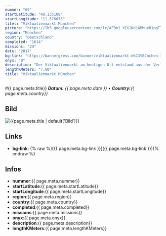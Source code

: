 ```yaml
---
nummer: "69"
startLatitude: "48.135108"
startLongitude: "11.576076"
titel: "Viktualienmarkt München"
picture: "https://lh3.googleusercontent.com/lr/AFBm1_YEX1KdLAMMueR1pgT7_mOYnOdFR2CVsgNwqrU6F6Dv9_ySjPXQCfqU9THPCRdkmvonlKnynT4AT_UfV5qKcTrJNHDQpJMqDvML7v-KZwXVchyJ6h_oKHSnX-uGNamgwT_qDQJ4clxa2UYnAlArHjiT1f1B9p8wvVp3ErzHVgigPKw8Qx7H-gS_36IK4s4JfJk97sYGOKXaQKtW5t3Rm9QTLk33Z0oJbitsFhiwY2Bh60LqqEMNriT9_QYU52BKz459k5cE7DdjO2fbvC1O-Y0Y79RmCwjJCHLlF_3Q8ezEboVIcDWLCF8tzRDuvpR4iZpTzGkOm5uWLLxMRNdhhAcR1w4m53TcWmd6e3lQbv8henfpPwgiGxA7EsOBkBPdyCZorGBMOdAN7Je1RF1K-VoGkvvyBTPnnkQ6yZpcoQGnWlJPe0kucB6Cz6yad4mnXI2-yzm-st1SSgZicttYDLnaRlw_eDk-6zh6ac7qNYblWpTTnFMeYBDSXcAbif7KQNz52VDYvAWcut_mQkqKOJMbDFM_coXDtp4u2EWcnHGxbOFNQJh53ghyo3qhvQhTGBf6-UXmaeyJgFKsotuACh1BfWFSzh1xGyXUKLmQPxckwVnIm4Sz90gN844RlZnk2jaE6KVy-iCgNEaHbVVhasMTnoVa2rmcOEbtaW-JvQXO5Ux8BoDAGY1poC7Gy8Xnu_chBLE1QHBlApmYZAsf4sFRwHlmPSCzt7aFYS1Nkl5meTIga7D317MGjea1V4L5w0ECOvu0cSc5VRg1kfAlHdvyhBGswwPhRuBUPc_0bWED4z9yElw1fV3NjfJ_DAHoC8KeUDnMkpZeo5VrqxmleHUB_B3IThA"
region: "München"
country: "Deutschland"
completed: "1614"
missions: "24"
date: "2017"
bg-link: "https://bannergress.com/banner/viktualienmarkt-m%C3%BCnchen-14f4"
onyx: "0"
description: "Der Viktualienmarkt am heutigen Ort entstand aus der Verlegung des alten Münchner Stadtmarktes am Schrannenplatz, dem heutigen Marienplatz, der als Handelsort zu klein geworden war."
lengthKMeters: "7,60"
title: "Viktualienmarkt München"
---
```


#{{ page.meta.title}}
_**Datum:** {{ page.meta.date }} • **Country:**{{ page.meta.country}}_

## Bild
![{{page.meta.title | default('Bild')}}]({{page.meta.picture}})

## Links
- **bg-link**: {% raw %}[{{ page.meta.bg-link }}]({{ page.meta.bg-link }}){% endraw %}

## Infos
- **nummer**:{{ page.meta.nummer}}
- **startLatitude**:{{ page.meta.startLatitude}}
- **startLongitude**:{{ page.meta.startLongitude}}
- **region**:{{ page.meta.region}}
- **country**:{{ page.meta.country}}
- **completed**:{{ page.meta.completed}}
- **missions**:{{ page.meta.missions}}
- **onyx**:{{ page.meta.onyx}}
- **description**:{{ page.meta.description}}
- **lengthKMeters**:{{ page.meta.lengthKMeters}}

